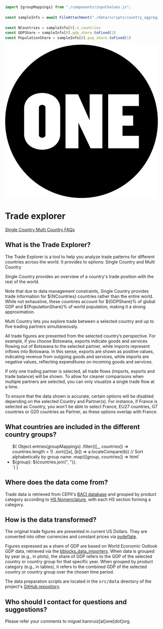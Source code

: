 ```js
import {groupMappings} from "./components/inputValues.js";

const sampleInfo = await FileAttachment("./data/scripts/country_aggregates.csv").csv({typed: true});

const NCountries = sampleInfo[0].n_countries
const GDPShare = sampleInfo[0].gdp_share.toFixed(1)
const PopulationShare = sampleInfo[0].pop_share.toFixed(1)
```

<div class="title-container">
    <div class="title-logo">
        <a href="https://data.one.org/" target="_blank">
            <img src="./ONE-logo-black.png" alt="A black circle with ONE written in white thick letters.">
        </a>
    </div>
    <h1 class="title-text">
        Trade explorer
    </h1>
</div>

<div class="header card">
    <a class="view-button" href="./">
        Single Country
    </a>
    <a class="view-button" href="./multi">
        Multi Country
    </a>
    <a class="view-button active" href="./faqs">
        FAQs
    </a>
</div>

<div class="card methodology">
    <h2 class="section-header">
        What is the Trade Explorer?
    </h2>
    <p class="base-text">
        The <span class="italic">Trade Explorer</span> is a tool to help you analyze trade patterns for different 
        countries across the world. It provides to options: <span class="italic">Single Country</span> and 
        <span class="italic">Multi Country</span>
    </p> 
    <p class="base-text">
        <span class="bold">Single Country</span> provides an overview of a country's trade position with the rest of 
        the world.
    </p> 
    <p class="base-text">
        Note that due to data management constraints, <span class='italic'>Single Country</span> provides trade 
        information for ${NCountries} countries rather than the entire world. While not exhaustive, these countries 
        account for ${GDPShare}% of global GDP and ${PopulationShare}% of world population, making it a strong 
        approximation.
    </p>
    <p class="base-text">
        <span class="bold">Multi Country</span> lets you explore trade between a selected country and up to five trading 
        partners simultaneously. 
    </p>
    <p class="base-text">
        All trade figures are presented from the selected country’s perspective. For example, if you choose Botswana,
        exports indicate goods and services flowing out of Botswana to the selected partner, while imports represent
        inflows into Botswana. In this sense, exports are shown as positive values, indicating revenue from outgoing
        goods and services, while imports are negative values, reflecting expenditures on incoming goods and services.
    </p>
    <p class="base-text">
        If only one trading partner is selected, all trade flows (imports, exports and trade balance) will be shown. To
        allow for cleaner comparisons when multiple partners are selected, you can only visualize a single trade flow at
        a time.
    </p>
    <p class="base-text">
        To ensure that the data shown is accurate, certain options will be disabled depending on the selected 
        <span class="italic">Country</span> and <span class="italic">Partner(s)</span>. For instance, if France is 
        selected as <span class="italic">Country</span>, you won't be able to select France, EU27 countries, G7 
        countries or G20 countries as <span class="italic">Partner</span>, as these options overlap with France.
    </p>
    <h2 class="section-header">
        What countries are included in the different country groups?
    </h2>
    <ul class="group-list">
        ${
            Object.entries(groupMappings)
                .filter(([_, countries]) => countries.length > 1)
                .sort(([a], [b]) => a.localeCompare(b)) // Sort alphabetically by group name
                .map(([group, countries]) => html`<li><span class="group-name">${group}</span>: ${countries.join(", ")}.</li>`)
        }
    </ul>
    <h2 class="section-header">
        Where does the data come from?
    </h2>
    <p class="base-text">
        Trade data is retrieved from CEPII's
        <a href="https://cepii.fr/CEPII/en/bdd_modele/bdd_modele_item.asp?id=37">BACI database</a>
        and grouped by product category according to
        <a href="https://www.wcoomd.org/en/topics/nomenclature/instrument-and-tools/hs-nomenclature-2022-edition/hs-nomenclature-2022-edition.aspx">
            HS Nomenclature</a>,
        with each HS section forming a category.
    </p>
    <h2 class="section-header">
        How is the data transformed?
    </h2>
    <p class="base-text">
        The original trade figures are presented in current US Dollars. They are converted into other currencies and
        constant prices via
        <a href="https://github.com/jm-rivera/pydeflate">pydeflate</a>.
    </p>
    <p class="base-text">
        Figures expressed as a share of GDP are based on World Economic Outlook GDP data, retrieved via the
        <a href="https://github.com/ONEcampaign/bblocks_data_importers">bblocks_data_importers</a>.
        When data is grouped by year (e.g., in plots), the share of GDP refers to the GDP of the selected country or
        country
        group for that specific year. When grouped by product category (e.g., in tables), it refers to the combined
        GDP of the selected country or country group over the chosen time period.
    </p>
    <p class="base-text">
        The data preparation scripts are located in the <span style="font-family: monospace">src/data</span>
        directory of the project's <a href="https://github.com/ONEcampaign/trade_data_explorer"> GitHub
        repository</a>.
    </p>
    <h2 class="section-header">
        Who should I contact for questions and suggestions?
    </h2>
    <p class="base-text">
        Please refer your comments to miguel.haroruiz[at]one[dot]org.
    </p>
</div>
